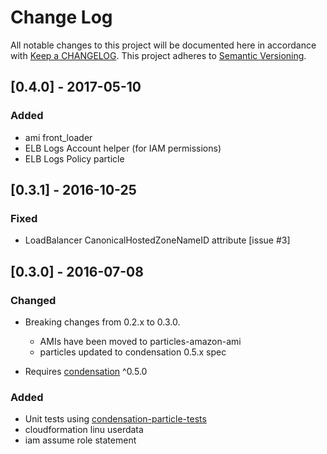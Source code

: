 # Change Log
All notable changes to this project will be documented here in
accordance with [Keep a CHANGELOG][keep-changelog-url].
This project adheres to [Semantic Versioning][semver-url].

## [0.4.0] - 2017-05-10
### Added
- ami front\_loader
- ELB Logs Account helper (for IAM permissions)
- ELB Logs Policy particle

## [0.3.1] - 2016-10-25

### Fixed
- LoadBalancer CanonicalHostedZoneNameID attribute [issue #3]

## [0.3.0] - 2016-07-08

### Changed
- Breaking changes from 0.2.x to 0.3.0.
  - AMIs have been moved to particles-amazon-ami
  - particles updated to condensation 0.5.x spec

- Requires [condensation][condensation-url] ^0.5.0

### Added
- Unit tests using [condensation-particle-tests][cpt-url]
- cloudformation linu userdata
- iam assume role statement


[cpt-url]: https://github.com/SungardAS/condensation-particle-tests
[semver-url]: http://semver.org
[keep-changelog-url]: http://keepachangelog.com/
[condensation-url]: https://github.com/SungardAS/condensation
